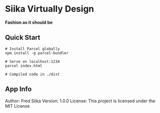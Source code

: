 # Siika Virtually Design 
**Fashion as it should be**

## Quick Start
```
# Install Parcel globally 
npm install -g parcel-bundler 

# Serve on localhost:1234
parcel index.html

# Compiled code in ./dist
```

App Info
---
Author: Fred Siika
Version: 1.0.0
License: This project is licensed under the MIT License
 